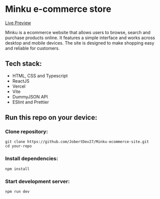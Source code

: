 # Minku e-commerce store

[Live Preview](https://minku-ecommerce-site.vercel.app/)

Minku is a ecommerce website that allows users to browse, search and purchase products online. It features a simple interface and works across desktop and mobile devices. The site is designed to make shopping easy and reliable for customers.

## Tech stack:

- HTML, CSS and Typescript
- ReactJS
- Vercel
- Vite
- DummyJSON API
- ESlint and Prettier

## Run this repo on your device:

### Clone repository:

```
git clone https://github.com/JobertDev27/Minku-ecommerce-site.git
cd your-repo
```

### Install dependencies:

```
npm install
```

### Start development server:

```
npm run dev
```
